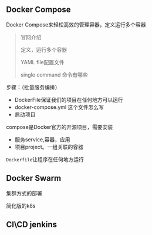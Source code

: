 ## Docker Compose

Docker Compose来轻松高效的管理容器，定义运行多个容器

> 官网介绍
>
> 定义，运行多个容器
>
> YAML file配置文件
>
> single command 命令有哪些

步骤：（批量服务编排）

* DockerFile保证我们的项目在任何地方可以运行
* docker-compose.yml 这个文件怎么写
* 启动项目

compose是Docker官方的开源项目，需要安装

* 服务service,容器，应用
* 项目project。一组关联的容器

`Dockerfile`让程序在任何地方运行





## Docker Swarm

集群方式的部署

简化版的k8s

## CI\CD jenkins

